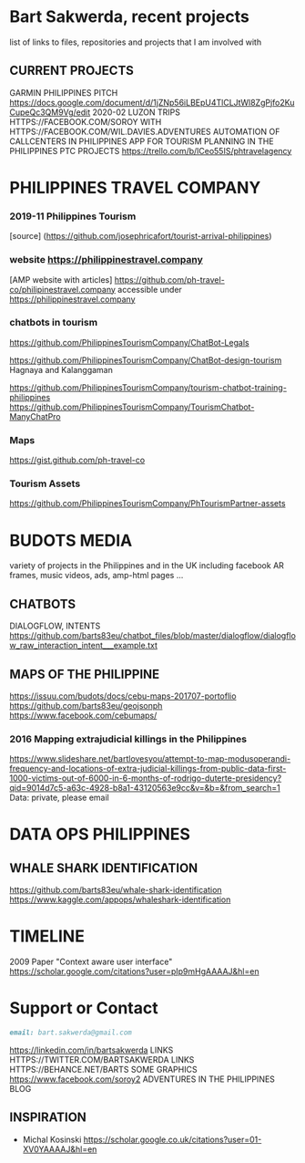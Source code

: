 # Bart Sakwerda, recent projects 
list of links to files, repositories and projects that I am involved with

## CURRENT PROJECTS 
GARMIN PHILIPPINES PITCH https://docs.google.com/document/d/1jZNp56iLBEpU4TlCLJtWl8ZgPjfo2KuCupeQc3QM9Vg/edit
2020-02 LUZON TRIPS HTTPS://FACEBOOK.COM/SOROY WITH HTTPS://FACEBOOK.COM/WIL.DAVIES.ADVENTURES 
AUTOMATION OF CALLCENTERS IN PHILIPPINES 
APP FOR TOURISM PLANNING IN THE PHILIPPINES 
PTC PROJECTS https://trello.com/b/lCeo55IS/phtravelagency

# PHILIPPINES TRAVEL COMPANY
### 2019-11 Philippines Tourism 
[source] (https://github.com/josephricafort/tourist-arrival-philippines)

### website https://philippinestravel.company
[AMP website with articles] https://github.com/ph-travel-co/philipinestravel.company
accessible under https://philippinestravel.company

### chatbots in tourism 
https://github.com/PhilippinesTourismCompany/ChatBot-Legals

https://github.com/PhilippinesTourismCompany/ChatBot-design-tourism
Hagnaya and Kalanggaman 

https://github.com/PhilippinesTourismCompany/tourism-chatbot-training-philippines
https://github.com/PhilippinesTourismCompany/TourismChatbot-ManyChatPro

### Maps 
https://gist.github.com/ph-travel-co

### Tourism Assets 
https://github.com/PhilippinesTourismCompany/PhTourismPartner-assets


# BUDOTS MEDIA 
variety of projects in the Philippines and in the UK  including facebook AR frames, music videos, ads, amp-html pages ... 

## CHATBOTS 
DIALOGFLOW, INTENTS
https://github.com/barts83eu/chatbot_files/blob/master/dialogflow/dialogflow_raw_interaction_intent___example.txt 

## MAPS OF THE PHILIPPINE 
https://issuu.com/budots/docs/cebu-maps-201707-portoflio
https://github.com/barts83eu/geojsonph
https://www.facebook.com/cebumaps/


### 2016 Mapping extrajudicial killings in the Philippines 
https://www.slideshare.net/bartlovesyou/attempt-to-map-modusoperandi-frequency-and-locations-of-extra-judicial-killings-from-public-data-first-1000-victims-out-of-6000-in-6-months-of-rodrigo-duterte-presidency?qid=9014d7c5-a63c-4928-b8a1-43120563e9cc&v=&b=&from_search=1
Data: private, please email 



# DATA OPS PHILIPPINES

## WHALE SHARK IDENTIFICATION 
https://github.com/barts83eu/whale-shark-identification
https://www.kaggle.com/appops/whaleshark-identification

# TIMELINE 
2009 Paper "Context aware user interface"
https://scholar.google.com/citations?user=pIp9mHgAAAAJ&hl=en


# Support or Contact
```markdown
email: bart.sakwerda@gmail.com
```
https://linkedin.com/in/bartsakwerda LINKS
HTTPS://TWITTER.COM/BARTSAKWERDA LINKS 
HTTPS://BEHANCE.NET/BARTS  SOME GRAPHICS 
https://www.facebook.com/soroy2 ADVENTURES IN THE PHILIPPINES BLOG 
## INSPIRATION 
- Michal Kosinski  https://scholar.google.co.uk/citations?user=01-XV0YAAAAJ&hl=en

